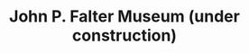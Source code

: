---
layout: repo
title: "John P. Falter Museum (under construction)"
id: 11559
permalink: repos/11559/
---